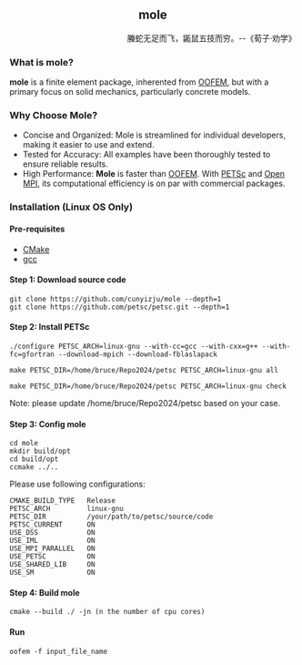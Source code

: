 <h2 align="center">
  mole
</h2>

<p align="right">螣蛇无足而飞，鼫鼠五技而穷。--《荀子·劝学》</p>


### What is mole?
**mole** is a finite element package, inherented from [OOFEM](https://github.com/oofem/oofem), but with a primary focus on solid mechanics, particularly concrete models.

### Why Choose Mole?

* Concise and Organized: Mole is streamlined for individual developers, making it easier to use and extend.
* Tested for Accuracy: All examples have been thoroughly tested to ensure reliable results.
* High Performance: **Mole** is faster than [OOFEM](https://github.com/oofem/oofem). With [PETSc](https://petsc.org/release/overview/) and [Open MPI](https://github.com/open-mpi/ompi), its computational efficiency is on par with commercial packages.

### Installation (Linux OS Only)
#### Pre-requisites
* [CMake](https://cmake.org/)
* [gcc](https://gcc.gnu.org/)
#### Step 1: Download source code
```
git clone https://github.com/cunyizju/mole --depth=1
git clone https://github.com/petsc/petsc.git --depth=1

```
#### Step 2: Install PETSc
```
./configure PETSC_ARCH=linux-gnu --with-cc=gcc --with-cxx=g++ --with-fc=gfortran --download-mpich --download-fblaslapack

make PETSC_DIR=/home/bruce/Repo2024/petsc PETSC_ARCH=linux-gnu all

make PETSC_DIR=/home/bruce/Repo2024/petsc PETSC_ARCH=linux-gnu check
```
Note: please update /home/bruce/Repo2024/petsc based on your case.
#### Step 3: Config mole
```
cd mole
mkdir build/opt
cd build/opt
ccmake ../..
```
Please use following configurations:
```
CMAKE_BUILD_TYPE   Release
PETSC_ARCH         linux-gnu
PETSC_DIR          /your/path/to/petsc/source/code
PETSC_CURRENT      ON
USE_DSS            ON
USE_IML            ON
USE_MPI_PARALLEL   ON
USE_PETSC          ON
USE_SHARED_LIB     ON
USE_SM             ON
```

#### Step 4: Build mole
```
cmake --build ./ -jn (n the number of cpu cores)
```
#### Run
```
oofem -f input_file_name
```